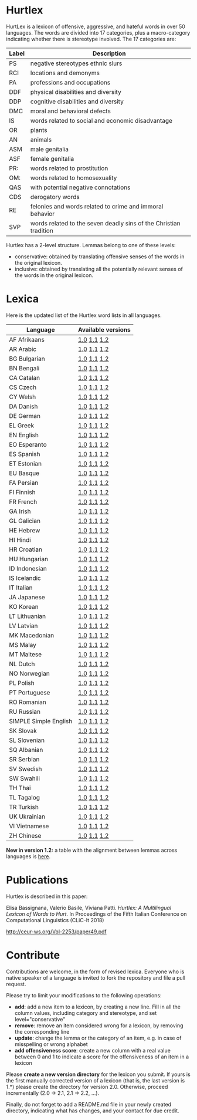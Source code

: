 # Hurtlex

HurtLex is a lexicon of offensive, aggressive, and hateful words in over 50 languages.
The words are divided into 17 categories, plus a macro-category indicating whether there is stereotype involved.
The 17 categories are:

|Label|Description|
|-----|-----------|
| PS  | negative stereotypes ethnic slurs |
| RCI | locations and demonyms |
| PA  | professions and occupations  |
| DDF | physical disabilities and diversity |
| DDP | cognitive disabilities and diversity |
| DMC | moral and behavioral defects |
| IS  | words related to social and economic disadvantage |
| OR  | plants |
| AN  | animals  |
| ASM | male genitalia |
| ASF | female genitalia |
| PR: | words related to prostitution |
| OM: | words related to homosexuality |
| QAS | with potential negative connotations |
| CDS | derogatory words |
| RE  | felonies and words related to crime and immoral behavior |
| SVP | words related to the seven deadly sins of the Christian tradition |

Hurtlex has a 2-level structure. Lemmas belong to one of these levels:
- conservative: obtained by translating offensive senses of the
words in the original lexicon.
- inclusive: obtained by translating all the potentially relevant
senses of the words in the original lexicon.

# Lexica

Here is the updated list of the Hurtlex word lists in all languages.

|Language|Available versions|
|--------|------------------|
| AF Afrikaans | [1.0](https://github.com/valeriobasile/hurtlex/blob/master/lexica/AF/1.0/) [1.1](https://github.com/valeriobasile/hurtlex/blob/master/lexica/AF/1.1/) [1.2](https://github.com/valeriobasile/hurtlex/blob/master/lexica/AF/1.2/) |
| AR Arabic | [1.0](https://github.com/valeriobasile/hurtlex/blob/master/lexica/AR/1.0/) [1.1](https://github.com/valeriobasile/hurtlex/blob/master/lexica/AR/1.1/) [1.2](https://github.com/valeriobasile/hurtlex/blob/master/lexica/AR/1.2/) |
| BG Bulgarian | [1.0](https://github.com/valeriobasile/hurtlex/blob/master/lexica/BG/1.0/) [1.1](https://github.com/valeriobasile/hurtlex/blob/master/lexica/BG/1.1/) [1.2](https://github.com/valeriobasile/hurtlex/blob/master/lexica/BG/1.2/) |
| BN Bengali | [1.0](https://github.com/valeriobasile/hurtlex/blob/master/lexica/BN/1.0/) [1.1](https://github.com/valeriobasile/hurtlex/blob/master/lexica/BN/1.1/) [1.2](https://github.com/valeriobasile/hurtlex/blob/master/lexica/BN/1.2/) |
| CA Catalan | [1.0](https://github.com/valeriobasile/hurtlex/blob/master/lexica/CA/1.0/) [1.1](https://github.com/valeriobasile/hurtlex/blob/master/lexica/CA/1.1/) [1.2](https://github.com/valeriobasile/hurtlex/blob/master/lexica/CA/1.2/) |
| CS Czech | [1.0](https://github.com/valeriobasile/hurtlex/blob/master/lexica/CS/1.0/) [1.1](https://github.com/valeriobasile/hurtlex/blob/master/lexica/CS/1.1/) [1.2](https://github.com/valeriobasile/hurtlex/blob/master/lexica/CS/1.2/) |
| CY Welsh | [1.0](https://github.com/valeriobasile/hurtlex/blob/master/lexica/CY/1.0/) [1.1](https://github.com/valeriobasile/hurtlex/blob/master/lexica/CY/1.1/) [1.2](https://github.com/valeriobasile/hurtlex/blob/master/lexica/CY/1.2/) |
| DA Danish | [1.0](https://github.com/valeriobasile/hurtlex/blob/master/lexica/DA/1.0/) [1.1](https://github.com/valeriobasile/hurtlex/blob/master/lexica/DA/1.1/) [1.2](https://github.com/valeriobasile/hurtlex/blob/master/lexica/DA/1.2/) |
| DE German | [1.0](https://github.com/valeriobasile/hurtlex/blob/master/lexica/DE/1.0/) [1.1](https://github.com/valeriobasile/hurtlex/blob/master/lexica/DE/1.1/) [1.2](https://github.com/valeriobasile/hurtlex/blob/master/lexica/DE/1.2/) |
| EL Greek | [1.0](https://github.com/valeriobasile/hurtlex/blob/master/lexica/EL/1.0/) [1.1](https://github.com/valeriobasile/hurtlex/blob/master/lexica/EL/1.1/) [1.2](https://github.com/valeriobasile/hurtlex/blob/master/lexica/EL/1.2/) |
| EN English | [1.0](https://github.com/valeriobasile/hurtlex/blob/master/lexica/EN/1.0/) [1.1](https://github.com/valeriobasile/hurtlex/blob/master/lexica/EN/1.1/) [1.2](https://github.com/valeriobasile/hurtlex/blob/master/lexica/EN/1.2/) |
| EO Esperanto | [1.0](https://github.com/valeriobasile/hurtlex/blob/master/lexica/EO/1.0/) [1.1](https://github.com/valeriobasile/hurtlex/blob/master/lexica/EO/1.1/) [1.2](https://github.com/valeriobasile/hurtlex/blob/master/lexica/EO/1.2/) |
| ES Spanish | [1.0](https://github.com/valeriobasile/hurtlex/blob/master/lexica/ES/1.0/) [1.1](https://github.com/valeriobasile/hurtlex/blob/master/lexica/ES/1.1/) [1.2](https://github.com/valeriobasile/hurtlex/blob/master/lexica/ES/1.2/) |
| ET Estonian | [1.0](https://github.com/valeriobasile/hurtlex/blob/master/lexica/ET/1.0/) [1.1](https://github.com/valeriobasile/hurtlex/blob/master/lexica/ET/1.1/) [1.2](https://github.com/valeriobasile/hurtlex/blob/master/lexica/ET/1.2/) |
| EU Basque | [1.0](https://github.com/valeriobasile/hurtlex/blob/master/lexica/EU/1.0/) [1.1](https://github.com/valeriobasile/hurtlex/blob/master/lexica/EU/1.1/) [1.2](https://github.com/valeriobasile/hurtlex/blob/master/lexica/EU/1.2/) |
| FA Persian | [1.0](https://github.com/valeriobasile/hurtlex/blob/master/lexica/FA/1.0/) [1.1](https://github.com/valeriobasile/hurtlex/blob/master/lexica/FA/1.1/) [1.2](https://github.com/valeriobasile/hurtlex/blob/master/lexica/FA/1.2/) |
| FI Finnish | [1.0](https://github.com/valeriobasile/hurtlex/blob/master/lexica/FI/1.0/) [1.1](https://github.com/valeriobasile/hurtlex/blob/master/lexica/FI/1.1/) [1.2](https://github.com/valeriobasile/hurtlex/blob/master/lexica/FI/1.2/) |
| FR French | [1.0](https://github.com/valeriobasile/hurtlex/blob/master/lexica/FR/1.0/) [1.1](https://github.com/valeriobasile/hurtlex/blob/master/lexica/FR/1.1/) [1.2](https://github.com/valeriobasile/hurtlex/blob/master/lexica/FR/1.2/) |
| GA Irish | [1.0](https://github.com/valeriobasile/hurtlex/blob/master/lexica/GA/1.0/) [1.1](https://github.com/valeriobasile/hurtlex/blob/master/lexica/GA/1.1/) [1.2](https://github.com/valeriobasile/hurtlex/blob/master/lexica/GA/1.2/) |
| GL Galician | [1.0](https://github.com/valeriobasile/hurtlex/blob/master/lexica/GL/1.0/) [1.1](https://github.com/valeriobasile/hurtlex/blob/master/lexica/GL/1.1/) [1.2](https://github.com/valeriobasile/hurtlex/blob/master/lexica/GL/1.2/) |
| HE Hebrew | [1.0](https://github.com/valeriobasile/hurtlex/blob/master/lexica/HE/1.0/) [1.1](https://github.com/valeriobasile/hurtlex/blob/master/lexica/HE/1.1/) [1.2](https://github.com/valeriobasile/hurtlex/blob/master/lexica/HE/1.2/) |
| HI Hindi | [1.0](https://github.com/valeriobasile/hurtlex/blob/master/lexica/HI/1.0/) [1.1](https://github.com/valeriobasile/hurtlex/blob/master/lexica/HI/1.1/) [1.2](https://github.com/valeriobasile/hurtlex/blob/master/lexica/HI/1.2/) |
| HR Croatian | [1.0](https://github.com/valeriobasile/hurtlex/blob/master/lexica/HR/1.0/) [1.1](https://github.com/valeriobasile/hurtlex/blob/master/lexica/HR/1.1/) [1.2](https://github.com/valeriobasile/hurtlex/blob/master/lexica/HR/1.2/) |
| HU Hungarian | [1.0](https://github.com/valeriobasile/hurtlex/blob/master/lexica/HU/1.0/) [1.1](https://github.com/valeriobasile/hurtlex/blob/master/lexica/HU/1.1/) [1.2](https://github.com/valeriobasile/hurtlex/blob/master/lexica/HU/1.2/) |
| ID Indonesian | [1.0](https://github.com/valeriobasile/hurtlex/blob/master/lexica/ID/1.0/) [1.1](https://github.com/valeriobasile/hurtlex/blob/master/lexica/ID/1.1/) [1.2](https://github.com/valeriobasile/hurtlex/blob/master/lexica/ID/1.2/) |
| IS Icelandic | [1.0](https://github.com/valeriobasile/hurtlex/blob/master/lexica/IS/1.0/) [1.1](https://github.com/valeriobasile/hurtlex/blob/master/lexica/IS/1.1/) [1.2](https://github.com/valeriobasile/hurtlex/blob/master/lexica/IS/1.2/) |
| IT Italian | [1.0](https://github.com/valeriobasile/hurtlex/blob/master/lexica/IT/1.0/) [1.1](https://github.com/valeriobasile/hurtlex/blob/master/lexica/IT/1.1/) [1.2](https://github.com/valeriobasile/hurtlex/blob/master/lexica/IT/1.2/) |
| JA Japanese | [1.0](https://github.com/valeriobasile/hurtlex/blob/master/lexica/JA/1.0/) [1.1](https://github.com/valeriobasile/hurtlex/blob/master/lexica/JA/1.1/) [1.2](https://github.com/valeriobasile/hurtlex/blob/master/lexica/JA/1.2/) |
| KO Korean | [1.0](https://github.com/valeriobasile/hurtlex/blob/master/lexica/KO/1.0/) [1.1](https://github.com/valeriobasile/hurtlex/blob/master/lexica/KO/1.1/) [1.2](https://github.com/valeriobasile/hurtlex/blob/master/lexica/KO/1.2/) |
| LT Lithuanian | [1.0](https://github.com/valeriobasile/hurtlex/blob/master/lexica/LT/1.0/) [1.1](https://github.com/valeriobasile/hurtlex/blob/master/lexica/LT/1.1/) [1.2](https://github.com/valeriobasile/hurtlex/blob/master/lexica/LT/1.2/) |
| LV Latvian | [1.0](https://github.com/valeriobasile/hurtlex/blob/master/lexica/LV/1.0/) [1.1](https://github.com/valeriobasile/hurtlex/blob/master/lexica/LV/1.1/) [1.2](https://github.com/valeriobasile/hurtlex/blob/master/lexica/LV/1.2/) |
| MK Macedonian | [1.0](https://github.com/valeriobasile/hurtlex/blob/master/lexica/MK/1.0/) [1.1](https://github.com/valeriobasile/hurtlex/blob/master/lexica/MK/1.1/) [1.2](https://github.com/valeriobasile/hurtlex/blob/master/lexica/MK/1.2/) |
| MS Malay | [1.0](https://github.com/valeriobasile/hurtlex/blob/master/lexica/MS/1.0/) [1.1](https://github.com/valeriobasile/hurtlex/blob/master/lexica/MS/1.1/) [1.2](https://github.com/valeriobasile/hurtlex/blob/master/lexica/MS/1.2/) |
| MT Maltese | [1.0](https://github.com/valeriobasile/hurtlex/blob/master/lexica/MT/1.0/) [1.1](https://github.com/valeriobasile/hurtlex/blob/master/lexica/MT/1.1/) [1.2](https://github.com/valeriobasile/hurtlex/blob/master/lexica/MT/1.2/) |
| NL Dutch | [1.0](https://github.com/valeriobasile/hurtlex/blob/master/lexica/NL/1.0/) [1.1](https://github.com/valeriobasile/hurtlex/blob/master/lexica/NL/1.1/) [1.2](https://github.com/valeriobasile/hurtlex/blob/master/lexica/NL/1.2/) |
| NO Norwegian | [1.0](https://github.com/valeriobasile/hurtlex/blob/master/lexica/NO/1.0/) [1.1](https://github.com/valeriobasile/hurtlex/blob/master/lexica/NO/1.1/) [1.2](https://github.com/valeriobasile/hurtlex/blob/master/lexica/NO/1.2/) |
| PL Polish | [1.0](https://github.com/valeriobasile/hurtlex/blob/master/lexica/PL/1.0/) [1.1](https://github.com/valeriobasile/hurtlex/blob/master/lexica/PL/1.1/) [1.2](https://github.com/valeriobasile/hurtlex/blob/master/lexica/PL/1.2/) |
| PT Portuguese | [1.0](https://github.com/valeriobasile/hurtlex/blob/master/lexica/PT/1.0/) [1.1](https://github.com/valeriobasile/hurtlex/blob/master/lexica/PT/1.1/) [1.2](https://github.com/valeriobasile/hurtlex/blob/master/lexica/PT/1.2/) |
| RO Romanian | [1.0](https://github.com/valeriobasile/hurtlex/blob/master/lexica/RO/1.0/) [1.1](https://github.com/valeriobasile/hurtlex/blob/master/lexica/RO/1.1/) [1.2](https://github.com/valeriobasile/hurtlex/blob/master/lexica/RO/1.2/) |
| RU Russian | [1.0](https://github.com/valeriobasile/hurtlex/blob/master/lexica/RU/1.0/) [1.1](https://github.com/valeriobasile/hurtlex/blob/master/lexica/RU/1.1/) [1.2](https://github.com/valeriobasile/hurtlex/blob/master/lexica/RU/1.2/) |
| SIMPLE Simple English | [1.0](https://github.com/valeriobasile/hurtlex/blob/master/lexica/SIMPLE/1.0/) [1.1](https://github.com/valeriobasile/hurtlex/blob/master/lexica/SIMPLE/1.1/) [1.2](https://github.com/valeriobasile/hurtlex/blob/master/lexica/SIMPLE/1.2/) |
| SK Slovak | [1.0](https://github.com/valeriobasile/hurtlex/blob/master/lexica/SK/1.0/) [1.1](https://github.com/valeriobasile/hurtlex/blob/master/lexica/SK/1.1/) [1.2](https://github.com/valeriobasile/hurtlex/blob/master/lexica/SK/1.2/) |
| SL Slovenian | [1.0](https://github.com/valeriobasile/hurtlex/blob/master/lexica/SL/1.0/) [1.1](https://github.com/valeriobasile/hurtlex/blob/master/lexica/SL/1.1/) [1.2](https://github.com/valeriobasile/hurtlex/blob/master/lexica/SL/1.2/) |
| SQ Albanian | [1.0](https://github.com/valeriobasile/hurtlex/blob/master/lexica/SQ/1.0/) [1.1](https://github.com/valeriobasile/hurtlex/blob/master/lexica/SQ/1.1/) [1.2](https://github.com/valeriobasile/hurtlex/blob/master/lexica/SQ/1.2/) |
| SR Serbian | [1.0](https://github.com/valeriobasile/hurtlex/blob/master/lexica/SR/1.0/) [1.1](https://github.com/valeriobasile/hurtlex/blob/master/lexica/SR/1.1/) [1.2](https://github.com/valeriobasile/hurtlex/blob/master/lexica/SR/1.2/) |
| SV Swedish | [1.0](https://github.com/valeriobasile/hurtlex/blob/master/lexica/SV/1.0/) [1.1](https://github.com/valeriobasile/hurtlex/blob/master/lexica/SV/1.1/) [1.2](https://github.com/valeriobasile/hurtlex/blob/master/lexica/SV/1.2/) |
| SW 	Swahili | [1.0](https://github.com/valeriobasile/hurtlex/blob/master/lexica/SW/1.0/) [1.1](https://github.com/valeriobasile/hurtlex/blob/master/lexica/SW/1.1/) [1.2](https://github.com/valeriobasile/hurtlex/blob/master/lexica/SW/1.2/) |
| TH Thai | [1.0](https://github.com/valeriobasile/hurtlex/blob/master/lexica/TH/1.0/) [1.1](https://github.com/valeriobasile/hurtlex/blob/master/lexica/TH/1.1/) [1.2](https://github.com/valeriobasile/hurtlex/blob/master/lexica/TH/1.2/) |
| TL Tagalog | [1.0](https://github.com/valeriobasile/hurtlex/blob/master/lexica/TL/1.0/) [1.1](https://github.com/valeriobasile/hurtlex/blob/master/lexica/TL/1.1/) [1.2](https://github.com/valeriobasile/hurtlex/blob/master/lexica/TL/1.2/) |
| TR Turkish | [1.0](https://github.com/valeriobasile/hurtlex/blob/master/lexica/TR/1.0/) [1.1](https://github.com/valeriobasile/hurtlex/blob/master/lexica/TR/1.1/) [1.2](https://github.com/valeriobasile/hurtlex/blob/master/lexica/TR/1.2/) |
| UK Ukrainian | [1.0](https://github.com/valeriobasile/hurtlex/blob/master/lexica/UK/1.0/) [1.1](https://github.com/valeriobasile/hurtlex/blob/master/lexica/UK/1.1/) [1.2](https://github.com/valeriobasile/hurtlex/blob/master/lexica/UK/1.2/) |
| VI Vietnamese | [1.0](https://github.com/valeriobasile/hurtlex/blob/master/lexica/VI/1.0/) [1.1](https://github.com/valeriobasile/hurtlex/blob/master/lexica/VI/1.1/) [1.2](https://github.com/valeriobasile/hurtlex/blob/master/lexica/VI/1.2/) |
| ZH Chinese | [1.0](https://github.com/valeriobasile/hurtlex/blob/master/lexica/ZH/1.0/) [1.1](https://github.com/valeriobasile/hurtlex/blob/master/lexica/ZH/1.1/) [1.2](https://github.com/valeriobasile/hurtlex/blob/master/lexica/ZH/1.2/) |

**New in version 1.2:** a table with the alignment between lemmas across languages is [here](https://github.com/valeriobasile/hurtlex/blob/master/lexica/translations.tsv).

# Publications

Hurtlex is described in this paper:

Elisa Bassignana, Valerio Basile, Viviana Patti.
*Hurtlex: A Multilingual Lexicon of Words to Hurt.*
In Proceedings of the Fifth Italian Conference on Computational
Linguistics (CLiC-It 2018)

http://ceur-ws.org/Vol-2253/paper49.pdf

# Contribute

Contributions are welcome, in the form of revised lexica. Everyone who is native speaker of a language is invited to fork the repository and file a pull request.

Please try to limit your modifications to the following operations:

 * **add**: add a new item to a lexicon, by creating a new line. Fill in all the column values, including category and stereotype, and set level="conservative"
 * **remove**: remove an item considered wrong for a lexicon, by removing the corresponding line
 * **update**: change the lemma or the category of an item, e.g. in case of misspelling or wrong alphabet
 * **add offensiveness score**: create a new column with a real value between 0 and 1 to indicate a score for the offensiveness of an item in a lexicon

Please **create a new version directory** for the lexicon you submit. If yours is the first manually corrected version of a lexicon (that is, the last version is 1.\*) please create the directory for version 2.0. Otherwise, proceed incrementally (2.0 -> 2.1, 2.1 -> 2.2, ...).

Finally, do not forget to add a README.md file in your newly created directory, indicating what has changes, and your contact for due credit.
